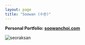 ```yaml
---
layout: page
title: "Soowan (수완)"
---
```


**Personal Portfolio: [soowanchoi.com](https://www.soowanchoi.com)**

![seoraksan](/assets/F7850DF2-5DF6-45EF-A98A-F12259E290B2.jpeg)
